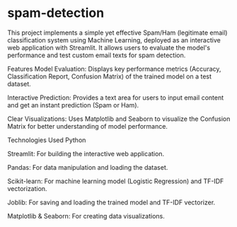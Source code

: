 # spam-detection
This project implements a simple yet effective Spam/Ham (legitimate email) classification system using Machine Learning, deployed as an interactive web application with Streamlit. It allows users to evaluate the model's performance and test custom email texts for spam detection.

 Features
Model Evaluation: Displays key performance metrics (Accuracy, Classification Report, Confusion Matrix) of the trained model on a test dataset.

Interactive Prediction: Provides a text area for users to input email content and get an instant prediction (Spam or Ham).

Clear Visualizations: Uses Matplotlib and Seaborn to visualize the Confusion Matrix for better understanding of model performance.

Technologies Used
Python

Streamlit: For building the interactive web application.

Pandas: For data manipulation and loading the dataset.

Scikit-learn: For machine learning model (Logistic Regression) and TF-IDF vectorization.

Joblib: For saving and loading the trained model and TF-IDF vectorizer.

Matplotlib & Seaborn: For creating data visualizations.
